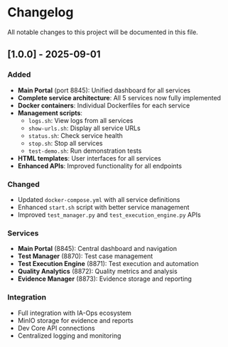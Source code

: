 # Changelog

All notable changes to this project will be documented in this file.

## [1.0.0] - 2025-09-01

### Added
- **Main Portal** (port 8845): Unified dashboard for all services
- **Complete service architecture**: All 5 services now fully implemented
- **Docker containers**: Individual Dockerfiles for each service
- **Management scripts**:
  - `logs.sh`: View logs from all services
  - `show-urls.sh`: Display all service URLs
  - `status.sh`: Check service health
  - `stop.sh`: Stop all services
  - `test-demo.sh`: Run demonstration tests
- **HTML templates**: User interfaces for all services
- **Enhanced APIs**: Improved functionality for all endpoints

### Changed
- Updated `docker-compose.yml` with all service definitions
- Enhanced `start.sh` script with better service management
- Improved `test_manager.py` and `test_execution_engine.py` APIs

### Services
- **Main Portal** (8845): Central dashboard and navigation
- **Test Manager** (8870): Test case management
- **Test Execution Engine** (8871): Test execution and automation
- **Quality Analytics** (8872): Quality metrics and analysis
- **Evidence Manager** (8873): Evidence storage and reporting

### Integration
- Full integration with IA-Ops ecosystem
- MinIO storage for evidence and reports
- Dev Core API connections
- Centralized logging and monitoring

